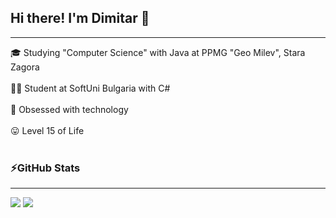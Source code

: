 ## Hi there! I'm Dimitar 👋
<hr>

🎓 Studying "Computer Science" with Java at PPMG "Geo Milev", Stara Zagora <br><br>
👨‍💻 Student at SoftUni Bulgaria with C# <br><br>
📱 Obsessed with technology <br><br>
😛 Level 15 of Life<br>
<br>
### ⚡️GitHub Stats
<hr>

<div class="images">
<img src="https://github-readme-stats.vercel.app/api?username=dbelinov&show_icons=true"/>
<img src="https://github-readme-stats.vercel.app/api/top-langs?username=dbelinov"/>
</div>
<!--
**dbelinov/dbelinov** is a ✨ _special_ ✨ repository because its `README.md` (this file) appears on your GitHub profile.

Here are some ideas to get you started:

- 🔭 I’m currently working on ...
- 🌱 I’m currently learning ...
- 👯 I’m looking to collaborate on ...
- 🤔 I’m looking for help with ...
- 💬 Ask me about ...
- 📫 How to reach me: ...
- 😄 Pronouns: ...
- ⚡ Fun fact: ...
-->

